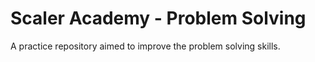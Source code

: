 # Scaler Academy - Problem Solving
A practice repository aimed to improve the problem solving skills.
